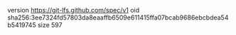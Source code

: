 version https://git-lfs.github.com/spec/v1
oid sha256:3ee7324fd57803da8eaaffb6509e611415ffa07bcab9686ebcbdea54b5419745
size 597

